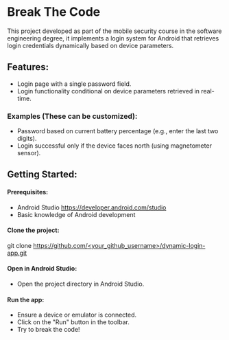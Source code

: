 # Break The Code

This project developed as part of the mobile security course in the software engineering degree, it implements a login system for Android that retrieves login credentials dynamically based on device parameters.

## Features:

- Login page with a single password field.
- Login functionality conditional on device parameters retrieved in real-time.
### Examples (These can be customized):

- Password based on current battery percentage (e.g., enter the last two digits).
- Login successful only if the device faces north (using magnetometer sensor).
## Getting Started:

#### Prerequisites:

- Android Studio https://developer.android.com/studio
- Basic knowledge of Android development

#### Clone the project:

git clone [https://github.com/<your_github_username>/dynamic-login-app.git](https://github.com/YardenCherry/BreakTheCode)

#### Open in Android Studio:

- Open the project directory in Android Studio.
#### Run the app:

- Ensure a device or emulator is connected.
- Click on the "Run" button in the toolbar.
- Try to break the code!
